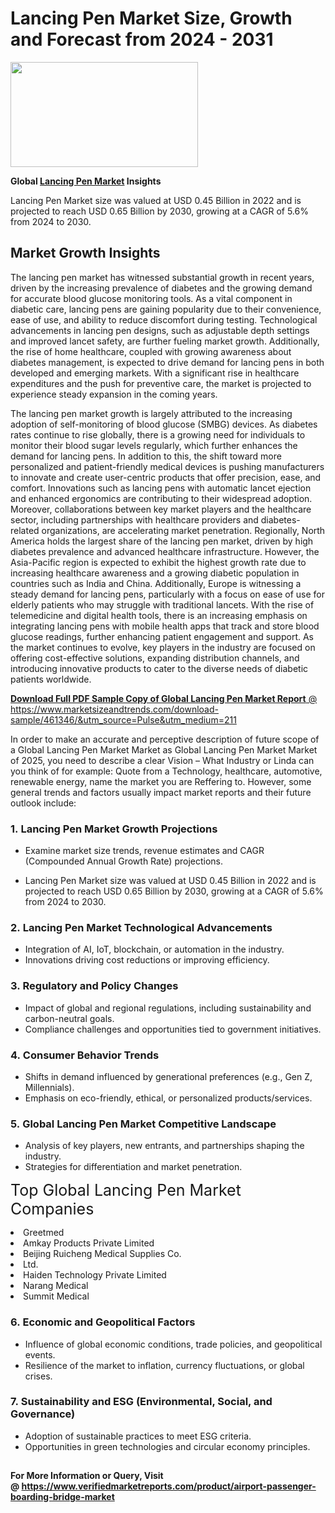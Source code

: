 <H1>Lancing Pen Market Size, Growth and Forecast from 2024 - 2031</H1><img class="aligncenter size-medium wp-image-584254" src="https://thirdeyenews.in/wp-content/uploads/2024/09/Global-Market-Research-300x168.jpeg" alt="" width="300" height="168" /><p><strong>Global&nbsp;<a href="https://www.marketsizeandtrends.com/download-sample/461346/&amp;utm_source=Pulse&amp;utm_medium=211">Lancing Pen Market</a> Insights</strong></p><p>Lancing Pen Market size was valued at USD 0.45 Billion in 2022 and is projected to reach USD 0.65 Billion by 2030, growing at a CAGR of 5.6% from 2024 to 2030.</p><p><h2>Market Growth Insights</h2> <p>The lancing pen market has witnessed substantial growth in recent years, driven by the increasing prevalence of diabetes and the growing demand for accurate blood glucose monitoring tools. As a vital component in diabetic care, lancing pens are gaining popularity due to their convenience, ease of use, and ability to reduce discomfort during testing. Technological advancements in lancing pen designs, such as adjustable depth settings and improved lancet safety, are further fueling market growth. Additionally, the rise of home healthcare, coupled with growing awareness about diabetes management, is expected to drive demand for lancing pens in both developed and emerging markets. With a significant rise in healthcare expenditures and the push for preventive care, the market is projected to experience steady expansion in the coming years. <a href="#download-sample"></a></p> <p>The lancing pen market growth is largely attributed to the increasing adoption of self-monitoring of blood glucose (SMBG) devices. As diabetes rates continue to rise globally, there is a growing need for individuals to monitor their blood sugar levels regularly, which further enhances the demand for lancing pens. In addition to this, the shift toward more personalized and patient-friendly medical devices is pushing manufacturers to innovate and create user-centric products that offer precision, ease, and comfort. Innovations such as lancing pens with automatic lancet ejection and enhanced ergonomics are contributing to their widespread adoption. Moreover, collaborations between key market players and the healthcare sector, including partnerships with healthcare providers and diabetes-related organizations, are accelerating market penetration. Regionally, North America holds the largest share of the lancing pen market, driven by high diabetes prevalence and advanced healthcare infrastructure. However, the Asia-Pacific region is expected to exhibit the highest growth rate due to increasing healthcare awareness and a growing diabetic population in countries such as India and China. Additionally, Europe is witnessing a steady demand for lancing pens, particularly with a focus on ease of use for elderly patients who may struggle with traditional lancets. With the rise of telemedicine and digital health tools, there is an increasing emphasis on integrating lancing pens with mobile health apps that track and store blood glucose readings, further enhancing patient engagement and support. As the market continues to evolve, key players in the industry are focused on offering cost-effective solutions, expanding distribution channels, and introducing innovative products to cater to the diverse needs of diabetic patients worldwide. <a href="#get-more"></p><p><span class=""><strong>Download Full PDF Sample Copy of Global Lancing Pen Market Report</strong> @ <a href="https://www.marketsizeandtrends.com/download-sample/461346/&amp;utm_source=Pulse&amp;utm_medium=211" target="_blank">https://www.marketsizeandtrends.com/download-sample/461346/&amp;utm_source=Pulse&amp;utm_medium=211</a></span></p><p>In order to make an accurate and perceptive description of future scope of a Global&nbsp;Lancing Pen Market Market as Global&nbsp;Lancing Pen Market Market of 2025, you need to describe a clear Vision &ndash; What Industry or Linda can you think of for example: Quote from a Technology, healthcare, automotive, renewable energy, name the market you are Reffering to. However, some general trends and factors usually impact market reports and their future outlook include:</p><h3>1.&nbsp;<strong>Lancing Pen Market Growth Projections</strong></h3><ul><li>Examine market size trends, revenue estimates and CAGR (Compounded Annual Growth Rate) projections.</li><li><p>Lancing Pen Market size was valued at USD 0.45 Billion in 2022 and is projected to reach USD 0.65 Billion by 2030, growing at a CAGR of 5.6% from 2024 to 2030.</p></li></ul><h3>2.&nbsp;<strong>Lancing Pen Market Technological Advancements</strong></h3><ul><li>Integration of AI, IoT, blockchain, or automation in the industry.</li><li>Innovations driving cost reductions or improving efficiency.</li></ul><h3>3.&nbsp;<strong>Regulatory and Policy Changes</strong></h3><ul><li>Impact of global and regional regulations, including sustainability and carbon-neutral goals.</li><li>Compliance challenges and opportunities tied to government initiatives.</li></ul><h3>4.&nbsp;<strong>Consumer Behavior Trends</strong></h3><ul><li>Shifts in demand influenced by generational preferences (e.g., Gen Z, Millennials).</li><li>Emphasis on eco-friendly, ethical, or personalized products/services.</li></ul><h3>5.&nbsp;<strong>Global Lancing Pen Market Competitive Landscape</strong></h3><ul><li>Analysis of key players, new entrants, and partnerships shaping the industry.</li><li>Strategies for differentiation and market penetration.</li></ul><p data-pm-slice="1 1 []"><span style="color: inherit; font-family: inherit; font-size: 25px;">Top Global Lancing Pen Market Companies</span></p><div class="" data-test-id=""><p><li>Greetmed</li><li> Amkay Products Private Limited</li><li> Beijing Ruicheng Medical Supplies Co.</li><li> Ltd.</li><li> Haiden Technology Private Limited</li><li> Narang Medical</li><li> Summit Medical</li></p></div><h3>6.&nbsp;<strong>Economic and Geopolitical Factors</strong></h3><ul><li>Influence of global economic conditions, trade policies, and geopolitical events.</li><li>Resilience of the market to inflation, currency fluctuations, or global crises.</li></ul><h3>7.&nbsp;<strong>Sustainability and ESG (Environmental, Social, and Governance)</strong></h3><ul><li>Adoption of sustainable practices to meet ESG criteria.</li><li>Opportunities in green technologies and circular economy principles.</li></ul><h2><strong style="font-size: 14px;">For More Information or Query, Visit @&nbsp;</strong><a style="background-color: #ffffff; font-size: 14px;" href="https://www.marketsizeandtrends.com/report/lancing-pen-market/" target="_blank">https://www.verifiedmarketreports.com/product/airport-passenger-boarding-bridge-market</a></h2>
